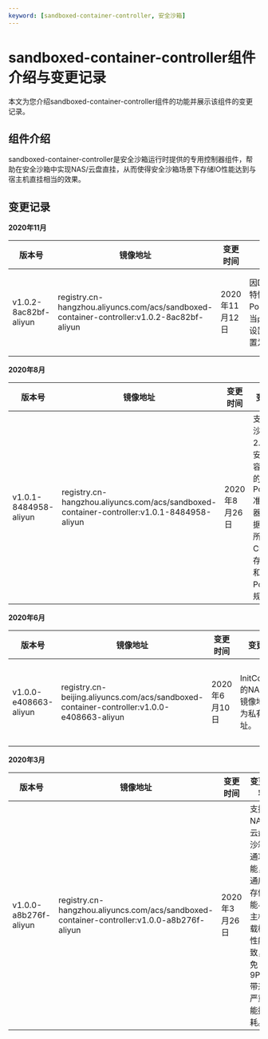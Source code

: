 ```yaml
---
keyword: [sandboxed-container-controller, 安全沙箱]
---
```


# sandboxed-container-controller组件介绍与变更记录

本文为您介绍sandboxed-container-controller组件的功能并展示该组件的变更记录。

## 组件介绍

sandboxed-container-controller是安全沙箱运行时提供的专用控制器组件，帮助在安全沙箱中实现NAS/云盘直挂，从而使得安全沙箱场景下存储IO性能达到与宿主机直挂相当的效果。

## 变更记录

**2020年11月**

|版本号|镜像地址|变更时间|变更内容|变更影响|
|---|----|----|----|----|
|v1.0.2-8ac82bf-aliyun|registry.cn-hangzhou.aliyuncs.com/acs/sandboxed-container-controller:v1.0.2-8ac82bf-aliyun|2020年11月12日|因Docker不支持RuntimeClass特性，新增准入控制器PodEraseRuntimeclassRunc，当`pod.spec.runtimeClassName`设置为`runc`时，此配置项会被重置为空值。|此次升级不会对业务造成影响。|

**2020年8月**

|版本号|镜像地址|变更时间|变更内容|变更影响|
|---|----|----|----|----|
|v1.0.1-8484958-aliyun|registry.cn-hangzhou.aliyuncs.com/acs/sandboxed-container-controller:v1.0.1-8484958-aliyun|2020年8月26日|支持ACK沙箱容器2.0，新增安全沙箱容器专用的PodQuota准入控制器，可根据Pod内所有容器CPU和内存资源总和设置Pod沙箱规格。|此次升级不会对业务造成影响。|

**2020年6月**

|版本号|镜像地址|变更时间|变更内容|变更影响|
|---|----|----|----|----|
|v1.0.0-e408663-aliyun|registry.cn-beijing.aliyuncs.com/acs/sandboxed-container-controller:v1.0.0-e408663-aliyun|2020年6月10日|InitContainer的NAS公有镜像地址修改为私有镜像地址。|此次升级不会对业务造成影响。|

**2020年3月**

|版本号|镜像地址|变更时间|变更内容|变更影响|
|---|----|----|----|----|
|v1.0.0-a8b276f-aliyun|registry.cn-hangzhou.aliyuncs.com/acs/sandboxed-container-controller:v1.0.0-a8b276f-aliyun|2020年3月26日|支持NAS、云盘的沙箱直通功能，直通后的存储性能与宿主机挂载模式性能一致，避免9PFS带来的严重性能损耗。|此次升级不会对业务造成影响。|

